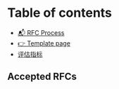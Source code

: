 # Table of contents

* [📬 RFC Process](README.md)
* [👉 Template page](template-page.md)
* [评估指标](ping-gu-zhi-biao.md)

## Accepted RFCs

